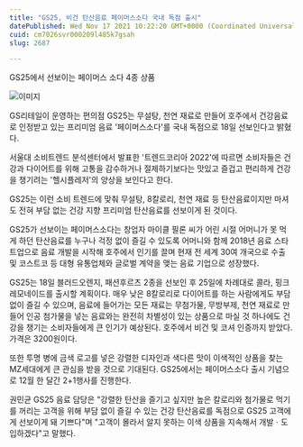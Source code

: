 ```yaml
---
title: "GS25, 비건 탄산음료 페이머스소다 국내 독점 출시"
datePublished: Wed Nov 17 2021 10:22:20 GMT+0000 (Coordinated Universal Time)
cuid: cm7026svr000209l485k7gsah
slug: 2687

---
```



GS25에서 선보이는 페이머스 소다 4종 상품

![이미지](https://cdn.hashnode.com/res/hashnode/image/upload/v1739252761244/ddc858c5-a561-4ac5-94b6-b9df429a04e3.jpeg)

GS리테일이 운영하는 편의점 GS25는 무설탕, 천연 재료로 만들어 호주에서 건강음료로 인정받고 있는 프리미엄 음료 '페이머스소다'를 국내 독점으로 18일 선보인다고 밝혔다.

서울대 소비트렌드 분석센터에서 발표한 '트렌드코리아 2022'에 따르면 소비자들은 건강과 다이어트를 위해 고통을 감수하거나 절제하기보다는 맛있고 즐겁고 편리하게 건강을 챙기려는 '헬시플레저'의 양상을 보인다고 한다.

GS25는 이런 소비 트렌드에 맞춰 무설탕, 8칼로리, 천연 재료 등 탄산음료이지만 마셔도 전혀 부담 없는 건강 지향 프리미엄 탄산음료를 선보이게 된 것이다.

GS25가 선보이는 페이머스소다는 창업자 마이클 필론 씨가 어린 시절 어머니가 못 먹게 하던 탄산음료를 누구나 걱정 없이 즐길 수 있도록 어머니와 함께 2018년 음료 스타트업으로 음료 개발을 시작해 호주에서 인기를 끌며 현재 전 세계 30여 개국으로 수출 및 코스트코 등 대형 유통업체와 글로벌 계약을 맺는 음료 기업으로 성장했다.

GS25는 18일 블러드오렌지, 패션후르츠 2종을 선보인 후 25일에 차례대로 콜라, 핑크 레모네이드를 출시할 계획이다. 매우 낮은 8칼로리로 다이어트를 하는 사람에게도 부담 없이 즐길 수 있으며, 음료에 들어가는 모든 재료는 무첨가물, 무방부제, 천연 재료로 만들어 인공 첨가물을 넣는 음료와는 완전히 차별성이 있는 상품으로 마실 것 하나에도 건강을 챙기는 소비자들에게 큰 인기가 예상된다. 호주에서 비건 및 코셔 인증까지 받았다. 가격은 3200원이다.

또한 투명 병에 금색 로고를 넣은 강렬한 디자인과 색다른 맛이 이색적인 상품을 찾는 MZ세대에게 큰 관심을 받을 것으로 기대된다. GS25에서는 페이머스소다 출시 기념으로 12월 한 달간 2+1행사를 진행한다.

권민균 GS25 음료 담당은 "강렬한 탄산을 즐기고 싶지만 높은 칼로리와 첨가물로 먹기를 꺼리는 고객을 위해 부담 없이 즐길 수 있는 건강 탄산음료를 독점으로 GS25 고객에게 선보이게 돼 기쁘다"며 "고객이 몰라서 알지 못하는 이색 상품을 지속해서 개발ㆍ도입하겠다"고 말했다.